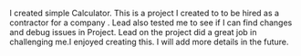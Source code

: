 I created  simple Calculator. This is a project I created to to be hired as a contractor for a company . Lead also tested me to see if I can find changes and debug issues in Project. Lead on the project did a great job in challenging me.I enjoyed creating this. I will add more details in the future. 
